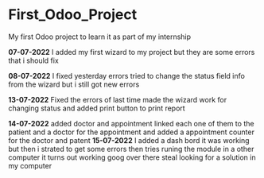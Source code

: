 # First_Odoo_Project
My first Odoo project to learn it as part of my internship

__07-07-2022__
I added my first wizard to my project but they are some errors that i should 
fix

__08-07-2022__
I fixed yesterday errors tried to change the status field info from the wizard but i still got new errors

__13-07-2022__
Fixed the errors of last time made the wizard work for changing status and added print button to print report

__14-07-2022__
added doctor and appointment linked each one of them to the patient and a doctor for the appointment and added a appointment
counter for the doctor and patent
__15-07-2022__
I added a dash bord it was working but then i strated to get some errors then tries runing the module in a other computer it
 turns out working goog over there steal looking for a solution in my computer 
